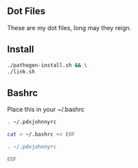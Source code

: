 Dot Files
---

These are my dot files, long may they reign.

Install
---

```bash
./pathogen-install.sh && \
./link.sh
```

Bashrc
---

Place this in your ~/.bashrc

```bash
. ~/.pdxjohnnyrc
```

```bash
cat > ~/.bashrc << EOF

. ~/.pdxjohnnyrc

EOF
```

